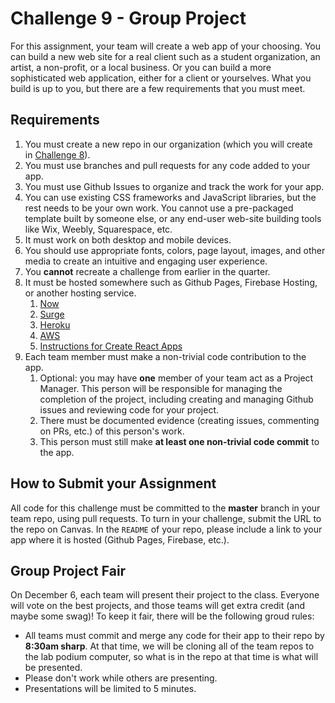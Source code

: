 # Challenge 9 - Group Project

For this assignment, your team will create a web app of your choosing. You can build a new web site for a real client such as a student organization, an artist, a non-profit, or a local business. Or you can build a more sophisticated web application, either for a client or yourselves. What you build is up to you, but there are a few requirements that you must meet.

## Requirements

1.  You must create a new repo in our organization (which you will create in <a href="https://canvas.uw.edu/courses/1118281/assignments/3820979" target="_blank">Challenge 8</a>).
2.  You must use branches and pull requests for any code added to your app.
3.  You must use Github Issues to organize and track the work for your app.
4.  You can use existing CSS frameworks and JavaScript libraries, but the rest needs to be your own work. You cannot use a pre-packaged template built by someone else, or any end-user web-site building tools like Wix, Weebly, Squarespace, etc. 
5.  It must work on both desktop and mobile devices.
6.  You should use appropriate fonts, colors, page layout, images, and other media to create an intuitive and engaging user experience.
7.  You **cannot** recreate a challenge from earlier in the quarter. 
8.  It must be hosted somewhere such as Github Pages, Firebase Hosting, or another hosting service.
    1. <a href="https://zeit.co/now/" tareget="_blank">Now</a>
    2. <a href="https://surge.sh/" target="_blank">Surge</a>
    3. <a href="https://www.heroku.com" target="_blank">Heroku</a>
    4. <a href="https://aws.amazon.com/" target="_blank">AWS</a>
    5. <a href="https://github.com/facebookincubator/create-react-app/blob/master/packages/react-scripts/template/README.md#deployment" target="_blank">Instructions for Create React Apps</a>
9.  Each team member must make a non-trivial code contribution to the app. 
    1.  Optional: you may have **one** member of your team act as a Project Manager. This person will be responsible for managing the completion of the project, including creating and managing Github issues and reviewing code for your project.
    2.  There must be documented evidence (creating issues, commenting on PRs, etc.) of this person's work.
    3.  This person must still make **at least one non-trivial code commit** to the app.

## How to Submit your Assignment

All code for this challenge must be committed to the **master** branch in your team repo, using pull requests. To turn in your challenge, submit the URL to the repo on Canvas. In the `README` of your repo, please include a link to your app where it is hosted (Github Pages, Firebase, etc.).

## Group Project Fair

On December 6, each team will present their project to the class. Everyone will vote on the best projects, and those teams will get extra credit (and maybe some swag)! To keep it fair, there will be the following groud rules:

* All teams must commit and merge any code for their app to their repo by **8:30am sharp**. At that time, we will be cloning all of the team repos to the lab podium computer, so what is in the repo at that time is what will be presented.
* Please don't work while others are presenting.
* Presentations will be limited to 5 minutes.
